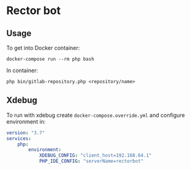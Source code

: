 # Rector bot

## Usage

To get into Docker container:

```shell
docker-compose run --rm php bash
```

In container:

```shell
php bin/gitlab-repository.php <repository/name>
```

## Xdebug

To run with xdebug create `docker-compose.override.yml` and configure environment in:
```yaml
version: "3.7"
services:
    php:
        environment:
            XDEBUG_CONFIG: "client_host=192.168.64.1"
            PHP_IDE_CONFIG: "serverName=rectorbot"
```
